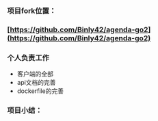 ###  项目fork位置：

###  [https://github.com/Binly42/agenda-go2](https://github.com/Binly42/agenda-go2)



### 个人负责工作

+ 客户端的全部
+ api文档的完善
+ dockerfile的完善

### 项目小结：





